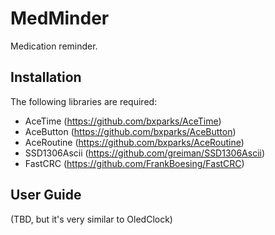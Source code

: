# MedMinder

Medication reminder.

## Installation

The following libraries are required:

* AceTime (https://github.com/bxparks/AceTime)
* AceButton (https://github.com/bxparks/AceButton)
* AceRoutine (https://github.com/bxparks/AceRoutine)
* SSD1306Ascii (https://github.com/greiman/SSD1306Ascii)
* FastCRC (https://github.com/FrankBoesing/FastCRC)

## User Guide

(TBD, but it's very similar to OledClock)
